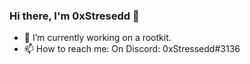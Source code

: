 ### Hi there, I'm 0xStresedd 👋

- 🔭 I’m currently working on a rootkit.
- 📫 How to reach me: On Discord: 0xStressedd#3136



